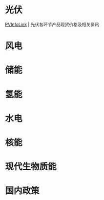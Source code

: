 # 光伏
 [PVInfoLink](https://www.infolink-group.com/spot-price/cn/) | 光伏各环节产品现货价格及相关资讯

# 风电


# 储能


# 氢能


# 水电


# 核能


# 现代生物质能


# 国内政策
